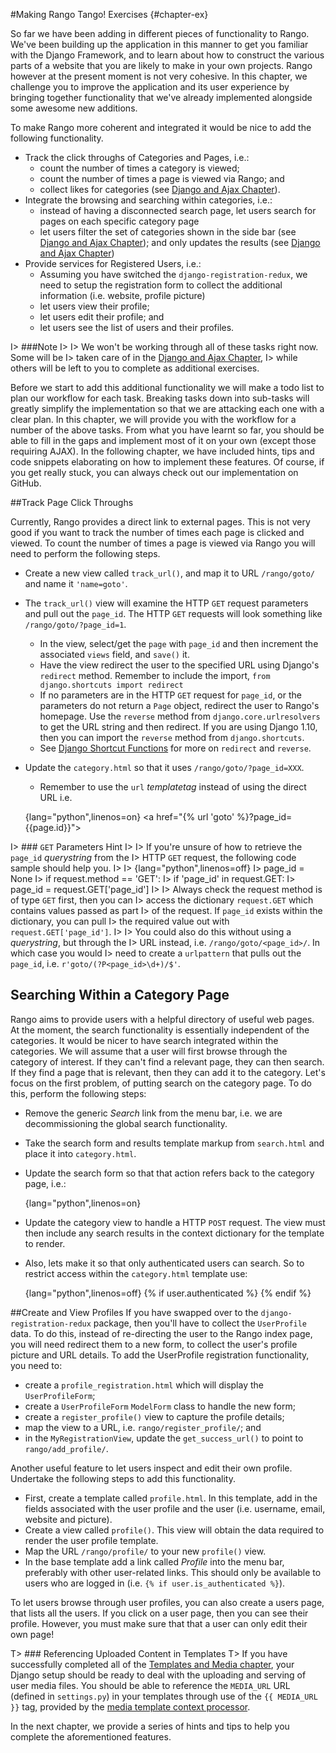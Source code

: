 #Making Rango Tango! Exercises {#chapter-ex}

So far we have been adding in different pieces of functionality to
Rango. We've been building up the application in this manner to get you
familiar with the Django Framework, and to learn about how to construct
the various parts of a website that you are likely to make in your own
projects. Rango however at the present moment is not very cohesive. In
this chapter, we challenge you to improve the application and its user
experience by bringing together functionality that we've already
implemented alongside some awesome new additions.

To make Rango more coherent and integrated it would be nice to add the
following functionality.

- Track the click throughs of Categories and Pages, i.e.:
	- count the number of times a category is viewed;
	- count the number of times a page is viewed via Rango; and
	- collect likes for categories (see [Django and Ajax Chapter]({#chapter-ajax})).
- Integrate the browsing and searching within categories, i.e.:
	- instead of having a disconnected search page, let users search for pages on each specific category page
	- let users filter the set of categories shown in the side bar (see [Django and Ajax Chapter]({#chapter-ajax})); and only updates the results (see [Django and Ajax Chapter]({#chapter-ajax}))
- Provide services for Registered Users, i.e.:
	- Assuming you have switched the `django-registration-redux`, we need to setup the registration form to collect the additional information (i.e. website, profile picture)
	- let users view their profile;
	- let users edit their profile; and
	- let users see the list of users and their profiles.

I> ###Note
I>
I> We won't be working through all of these tasks right now. Some will be
I> taken care of in the [Django and Ajax Chapter]({#chapter-ajax}), 
I> while others will be left to you to complete as additional exercises.

Before we start to add this additional functionality we will make a todo
list to plan our workflow for each task. Breaking tasks down into
sub-tasks will greatly simplify the implementation so that we are
attacking each one with a clear plan. In this chapter, we will provide
you with the workflow for a number of the above tasks. From what you
have learnt so far, you should be able to fill in the gaps and implement
most of it on your own (except those requiring AJAX). In the following
chapter, we have included hints, tips and code snippets elaborating on how to
implement these features. Of course, if you get really stuck, you can always check out our implementation on GitHub.

##Track Page Click Throughs

Currently, Rango provides a direct link to external pages. This is not
very good if you want to track the number of times each page is clicked
and viewed. To count the number of times a page is viewed via Rango you
will need to perform the following steps.

- Create a new view called `track_url()`, and map it to URL `/rango/goto/` and name it `'name=goto'`.
- The `track_url()` view will examine the HTTP `GET` request parameters and pull out the `page_id`. The HTTP `GET` requests will look something like `/rango/goto/?page_id=1`.
	- In the view, select/get the `page` with `page_id` and then increment the associated `views` field, and `save()` it.
	- Have the view redirect the user to the specified URL using Django's `redirect` method. Remember to include the import, `from django.shortcuts import redirect`
	- If no parameters are in the HTTP `GET` request for `page_id`, or the parameters do not return a `Page` object,  redirect the user to Rango's homepage. Use the `reverse` method from `django.core.urlresolvers` to get the URL string and then redirect. If you are using Django 1.10, then you can import the `reverse` method from `django.shortcuts`.
	- See [Django Shortcut Functions](https://docs.djangoproject.com/en/1.9/topics/http/shortcuts/) for more on `redirect` and `reverse`.
- Update the `category.html` so that it uses `/rango/goto/?page_id=XXX`.
	- Remember to use  the `url` *templatetag* instead of using the direct URL i.e. 
	
	{lang="python",linenos=on}
		<a href="{% url 'goto' %}?page_id={{page.id}}"\>


I> ### `GET` Parameters Hint
I>
I> If you're unsure of how to retrieve the `page_id` *querystring* from the
I> HTTP `GET` request, the following code sample should help you.
I>
I> {lang="python",linenos=off}
I> 		page_id = None
I> 		if request.method == 'GET':
I> 		        if 'page_id' in request.GET:
I> 		            page_id = request.GET['page_id']
I>
I> Always check the request method is of type `GET` first, then you can
I> access the dictionary `request.GET` which contains values passed as part
I> of the request. If `page_id` exists within the dictionary, you can pull
I> the required value out with `request.GET['page_id']`.
I>
I> You could also do this without using a *querystring*, but through the
I> URL instead, i.e. `/rango/goto/<page_id>/`. In which case you would
I> need to create a `urlpattern` that pulls out the `page_id`, i.e. `r'goto/(?P<page_id>\d+)/$'`.


## Searching Within a Category Page
Rango aims to provide users with a helpful directory of useful web pages. At
the moment, the search functionality is essentially independent of the
categories. It would be nicer to have search integrated within the categories.
We will assume that a user will first browse through the category of
interest. If they can't find a relevant page, they can
then search. If they find a page that is relevant, then they can
add it to the category. Let's focus on the first problem, of putting search on the category page. To do this, perform the
following steps:

- Remove the generic *Search* link from the menu bar, i.e. we are decommissioning the global search functionality.
- Take the search form and results template markup from `search.html` and place it into `category.html`.
- Update the search form so that that action refers back to the category page, i.e.:

	{lang="python",linenos=on}
		<form class="form-inline" id="user_form" 
		    method="post" action="{% url 'show_category'  category.slug %}">

- Update the category view to handle a HTTP `POST` request. The view must then include any search results in the context dictionary for the template to render.
- Also, lets make it so that only authenticated users can search. So to restrict access within the `category.html` template use:

	{lang="python",linenos=off}
		{% if user.authenticated %} 
		    <!-- Insert search code here -->
		{% endif %}

##Create and View Profiles
If you have swapped over to the `django-registration-redux` package, then you'll have to collect the `UserProfile` data. To do this, instead of re-directing the user to the Rango index page, you will need redirect them to a new form, to collect the user's profile picture and URL details. To add the UserProfile registration functionality, you need to:

- create a `profile_registration.html` which will display the `UserProfileForm`;
- create a `UserProfileForm` `ModelForm` class to handle the new form;
- create a `register_profile()` view to capture the profile details;
- map the view to a URL, i.e. `rango/register_profile/`; and
- in the `MyRegistrationView`, update the `get_success_url()` to point to `rango/add_profile/`.

Another useful feature to let users inspect and edit their own profile. Undertake the following steps to add this functionality.

- First, create a template called `profile.html`. In this template, add in the fields associated with the user profile and the user (i.e. username, email, website and picture).
- Create a view called `profile()`. This view will obtain the data required to render the user profile template.
- Map the URL `/rango/profile/` to your new `profile()` view.
- In the base template add a link called *Profile* into the menu bar, preferably with other user-related links. This should only be available to users who are logged in (i.e. `{% if user.is_authenticated %}`).

To let users browse through user profiles, you can also create a users page, that lists all the users. If you click on a user page, then you can see their profile. However, you must make sure that that a user can only edit their own page!

T> ### Referencing Uploaded Content in Templates
T> If you have successfully completed all of the [Templates and Media chapter](#section-templates-upload), your Django setup should be ready to deal with the uploading and serving of user media files. You should be able to reference the `MEDIA_URL` URL (defined in `settings.py`) in your templates through use of the `{{ MEDIA_URL }}` tag, provided by the [media template context processor](https://docs.djangoproject.com/en/1.9/ref/templates/api/#django-template-context-processors-media).

In the next chapter, we provide a series of hints and tips to help you complete the aforementioned features.